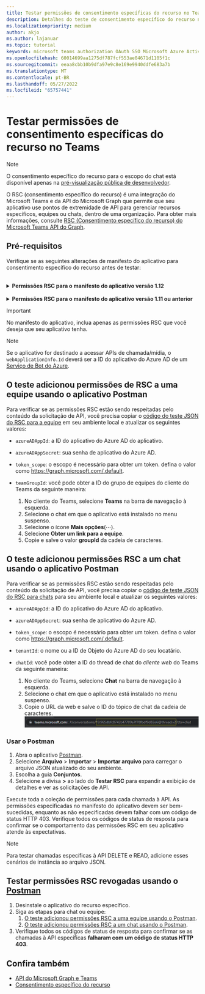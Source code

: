 ```yaml
---
title: Testar permissões de consentimento específicas do recurso no Teams
description: Detalhes do teste de consentimento específico do recurso no Teams usando o Postman com Exemplos de código
ms.localizationpriority: medium
author: akjo
ms.author: lajanuar
ms.topic: tutorial
keywords: microsoft teams authorization OAuth SSO Microsoft Azure Active Directory (Azure AD) rsc Postman Graph
ms.openlocfilehash: 60014699aa1275df787fcf553ae04671d1105f1c
ms.sourcegitcommit: eeaa8cbb10b9dfa97e9c8e169e9940ddfe683a7b
ms.translationtype: MT
ms.contentlocale: pt-BR
ms.lasthandoff: 05/27/2022
ms.locfileid: "65757441"
---
```

# <a name="test-resource-specific-consent-permissions-in-teams"></a>Testar permissões de consentimento específicas do recurso no Teams

> [!NOTE]
> O consentimento específico do recurso para o escopo do chat está disponível apenas na [pré-visualização pública de desenvolvedor](../../resources/dev-preview/developer-preview-intro.md).

O RSC (consentimento específico do recurso) é uma integração do Microsoft Teams e da API do Microsoft Graph que permite que seu aplicativo use pontos de extremidade de API para gerenciar recursos específicos, equipes ou chats, dentro de uma organização. Para obter mais informações, consulte [RSC (Consentimento específico do recurso) do Microsoft Teams API do Graph](resource-specific-consent.md).

## <a name="prerequisites"></a>Pré-requisitos

Verifique se as seguintes alterações de manifesto do aplicativo para consentimento específico do recurso antes de testar:

<br>

<details>

<summary><b>Permissões RSC para o manifesto do aplicativo versão 1.12</b></summary>

Adicione uma chave [webApplicationInfo](../../resources/schema/manifest-schema.md#webapplicationinfo) ao manifesto do aplicativo com os seguintes valores:

|Nome| Tipo | Descrição|
|---|---|---|
|`id` |Cadeia de caracteres |Sua ID de aplicativo do Azure AD. Para obter mais informações, consulte[registrar seu aplicativo no portal do Azure AD](resource-specific-consent.md#register-your-app-with-microsoft-identity-platform-using-the-azure-ad-portal).|
|`resource`|Cadeia de caracteres| Este campo não tem nenhuma operação na RSC, mas deve ser adicionado e ter um valor para evitar uma resposta de erro; qualquer cadeia de caracteres fará isso.|

Especifique as permissões necessárias para o aplicativo.

|Nome| Tipo | Descrição|
|---|---|---|
|`authorization`|Objeto|Lista de permissões que o aplicativo precisa para funcionar. Para obter mais informações, consulte [autorização](../../resources/schema/manifest-schema.md#authorization).|

Exemplo de RSC em uma equipe

```json
"webApplicationInfo": {
    "id": "XXxxXXXXX-XxXX-xXXX-XXxx-XXXXXXXxxxXX",
    "resource": "https://RscBasedStoreApp"
    },
"authorization": {
    "permissions": {
        "resourceSpecific": [
            {
                "name": "TeamSettings.Read.Group",
                "type": "Application"
            },
            {
                "name": "TeamSettings.ReadWrite.Group",
                "type": "Application"
            },
            {
                "name": "ChannelSettings.Read.Group",
                "type": "Application"
            },
            {
                "name": "ChannelSettings.ReadWrite.Group",
                "type": "Application"
            },
            {
                "name": "Channel.Create.Group",
                "type": "Application"
            },
            {
                "name": "Channel.Delete.Group",
                "type": "Application"
            },
            {
                "name": "ChannelMessage.Read.Group",
                "type": "Application"
            },
            {
                "name": "TeamsAppInstallation.Read.Group",
                "type": "Application"
            },
            {
                "name": "TeamsTab.Read.Group",
                "type": "Application"
            },
            {
                "name": "TeamsTab.Create.Group",
                "type": "Application"
            },
            {
                "name": "TeamsTab.ReadWrite.Group",
                "type": "Application"
            },
            {
                "name": "TeamsTab.Delete.Group",
                "type": "Application"
            },
            {
                "name": "TeamMember.Read.Group",
                "type": "Application"
            },
            {
                "name": "TeamsActivity.Send.Group",
                "type": "Application"
            }
        ]    
    }
}
```

Exemplo de RSC em um chat

```json
"webApplicationInfo": {
    "id": "XXxxXXXXX-XxXX-xXXX-XXxx-XXXXXXXxxxXX",
    "resource": "https://RscBasedStoreApp"
    },
"authorization": {
    "permissions": {
        "resourceSpecific": [
            {
                "name": "ChatSettings.Read.Chat",
                "type": "Application"
            },
            {
                "name": "ChatSettings.ReadWrite.Chat",
                "type": "Application"
            },
            {
                "name": "ChatMessage.Read.Chat",
                "type": "Application"
            },
            {
                "name": "ChatMember.Read.Chat",
                "type": "Application"
            },
            {
                "name": "Chat.Manage.Chat",
                "type": "Application"
            },
            {
                "name": "TeamsTab.Read.Chat",
                "type": "Application"
            },
            {
                "name": "TeamsTab.Create.Chat",
                "type": "Application"
            },
            {
                "name": "TeamsTab.Delete.Chat",
                "type": "Application"
            },
            {
                "name": "TeamsTab.ReadWrite.Chat",
                "type": "Application"
            },
            {
                "name": "TeamsAppInstallation.Read.Chat",
                "type": "Application"
            },
            {
                "name": "OnlineMeeting.ReadBasic.Chat",
                "type": "Application"
            },
            {
                "name": "Calls.AccessMedia.Chat",
                "type": "Application"
            },
            {
                "name": "Calls.JoinGroupCalls.Chat",
                "type": "Application"
            },
            {
                "name": "TeamsActivity.Send.Chat",
                "type": "Application"
            }
        ]    
    }
}
```

> [!NOTE]
> Se o aplicativo tiver o objetivo de dar suporte à instalação nos escopos de equipe e chat, as permissões de equipe e chat poderão ser especificadas no mesmo manifesto em `authorization`.

</details>

<br>

<details>

<summary><b>Permissões RSC para o manifesto do aplicativo versão 1.11 ou anterior</b></summary>

Adicione uma chave [webApplicationInfo](../../resources/schema/manifest-schema.md#webapplicationinfo) ao manifesto do aplicativo com os seguintes valores:

|Nome| Tipo | Descrição|
|---|---|---|
|`id` |Cadeia de caracteres |Sua ID de aplicativo do Azure AD. Para obter mais informações, consulte[registrar seu aplicativo no portal do Azure AD](resource-specific-consent.md#register-your-app-with-microsoft-identity-platform-using-the-azure-ad-portal).|
|`resource`|Cadeia de caracteres| Este campo não tem nenhuma operação na RSC, mas deve ser adicionado e ter um valor para evitar uma resposta de erro; qualquer cadeia de caracteres fará isso.|
|`applicationPermissions`|Matriz de cadeias de caracteres|Permissões RSC para seu aplicativo. Para obter mais informações, consulte [permissões específicas do recurso](resource-specific-consent.md#resource-specific-permissions).|

Exemplo de RSC em uma equipe

```json
"webApplicationInfo": {
    "id": "XXxxXXXXX-XxXX-xXXX-XXxx-XXXXXXXxxxXX",
    "resource": "https://RscBasedStoreApp",
    "applicationPermissions": [
        "TeamSettings.Read.Group",
        "TeamSettings.ReadWrite.Group",
        "ChannelSettings.Read.Group",
        "ChannelSettings.ReadWrite.Group",
        "Channel.Create.Group",
        "Channel.Delete.Group",
        "ChannelMessage.Read.Group",
        "TeamsAppInstallation.Read.Group",
        "TeamsTab.Read.Group",
        "TeamsTab.Create.Group",
        "TeamsTab.ReadWrite.Group",
        "TeamsTab.Delete.Group",
        "TeamMember.Read.Group",
        "TeamsActivity.Send.Group"
    ]
  }
```

Exemplo de RSC em um chat

```json
"webApplicationInfo": {
    "id": "XXxxXXXXX-XxXX-xXXX-XXxx-XXXXXXXxxxXX",
    "resource": "https://RscBasedStoreApp",
    "applicationPermissions": [
        "ChatSettings.Read.Chat",
        "ChatSettings.ReadWrite.Chat",
        "ChatMessage.Read.Chat",
        "ChatMember.Read.Chat",
        "Chat.Manage.Chat",
        "TeamsTab.Read.Chat",
        "TeamsTab.Create.Chat",
        "TeamsTab.Delete.Chat",
        "TeamsTab.ReadWrite.Chat",
        "TeamsAppInstallation.Read.Chat",
        "OnlineMeeting.ReadBasic.Chat",
        "Calls.AccessMedia.Chat",
        "Calls.JoinGroupCalls.Chat",
        "TeamsActivity.Send.Chat"
    ]
  }
```

<br>

> [!NOTE]
> Se o aplicativo tiver o objetivo de dar suporte à instalação nos escopos de equipe e chat, as permissões de equipe e chat poderão ser especificadas no mesmo manifesto em `applicationPermissions`

</details>

> [!IMPORTANT]
> No manifesto do aplicativo, inclua apenas as permissões RSC que você deseja que seu aplicativo tenha.

> [!NOTE]
> Se o aplicativo for destinado a acessar APIs de chamada/mídia, o `webApplicationInfo.Id` deverá ser a ID do aplicativo do Azure AD de um [Serviço de Bot do Azure](/graph/cloud-communications-get-started#register-a-bot).

## <a name="test-added-rsc-permissions-to-a-team-using-the-postman-app"></a>O teste adicionou permissões de RSC a uma equipe usando o aplicativo Postman

Para verificar se as permissões RSC estão sendo respeitadas pelo conteúdo da solicitação de API, você precisa copiar o [código do teste JSON do RSC para a equipe](test-team-rsc-json-file.md) em seu ambiente local e atualizar os seguintes valores:

* `azureADAppId`: a ID do aplicativo do Azure AD do aplicativo.
* `azureADAppSecret`: sua senha de aplicativo do Azure AD.
* `token_scope`: o escopo é necessário para obter um token. defina o valor como https://graph.microsoft.com/.default.
* `teamGroupId`: você pode obter a ID do grupo de equipes do cliente do Teams da seguinte maneira:

    1. No cliente do Teams, selecione **Teams** na barra de navegação à esquerda.
    2. Selecione o chat em que o aplicativo está instalado no menu suspenso.
    3. Selecione o ícone **Mais opções**(&#8943;).
    4. Selecione **Obter um link para a equipe**.
    5. Copie e salve o valor **groupId** da cadeia de caracteres.

## <a name="test-added-rsc-permissions-to-a-chat-using-the-postman-app"></a>O teste adicionou permissões RSC a um chat usando o aplicativo Postman

Para verificar se as permissões RSC estão sendo respeitadas pelo conteúdo da solicitação de API, você precisa copiar o [código de teste JSON do RSC para chats](test-chat-rsc-json-file.md) para seu ambiente local e atualizar os seguintes valores:

* `azureADAppId`: a ID do aplicativo do Azure AD do aplicativo.
* `azureADAppSecret`: sua senha de aplicativo do Azure AD.
* `token_scope`: o escopo é necessário para obter um token. defina o valor como https://graph.microsoft.com/.default.
* `tenantId`: o nome ou a ID de Objeto do Azure AD do seu locatário.
* `chatId`: você pode obter a ID do thread de chat do *cliente web* do Teams da seguinte maneira:

    1. No cliente do Teams, selecione **Chat** na barra de navegação à esquerda.
    2. Selecione o chat em que o aplicativo está instalado no menu suspenso.
    3. Copie o URL da web e salve o ID do tópico de chat da cadeia de caracteres.
![ID da conversa de chat da URL da Web.](../../assets/images/chat-thread-id.png)

### <a name="use-postman"></a>Usar o Postman

1. Abra o aplicativo [Postman](https://www.postman.com).
2. Selecione **Arquivo** > **Importar** > **Importar arquivo** para carregar o arquivo JSON atualizado do seu ambiente.  
3. Escolha a guia **Conjuntos**.
4. Selecione a divisa **>** ao lado do **Testar RSC** para expandir a exibição de detalhes e ver as solicitações de API.

Execute toda a coleção de permissões para cada chamada à API. As permissões especificadas no manifesto do aplicativo devem ser bem-sucedidas, enquanto as não especificadas devem falhar com um código de status HTTP 403. Verifique todos os códigos de status de resposta para confirmar se o comportamento das permissões RSC em seu aplicativo atende às expectativas.

> [!NOTE]
> Para testar chamadas específicas à API DELETE e READ, adicione esses cenários de instância ao arquivo JSON.

## <a name="test-revoked-rsc-permissions-using-postman"></a>Testar permissões RSC revogadas usando o [Postman](https://www.postman.com/)

1. Desinstale o aplicativo do recurso específico.
2. Siga as etapas para chat ou equipe:
    1. [O teste adicionou permissões RSC a uma equipe usando o Postman](#test-added-rsc-permissions-to-a-team-using-the-postman-app).
    2. [O teste adicionou permissões RSC a um chat usando o Postman](#test-added-rsc-permissions-to-a-chat-using-the-postman-app).
3. Verifique todos os códigos de status de resposta para confirmar se as chamadas à API específicas **falharam com um código de status HTTP 403**.

## <a name="see-also"></a>Confira também

* [API do Microsoft Graph e Teams](/graph/api/resources/teams-api-overview?view=graph-rest-1.0&preserve-view=true)
* [Consentimento específico do recurso](~/graph-api/rsc/resource-specific-consent.md)

